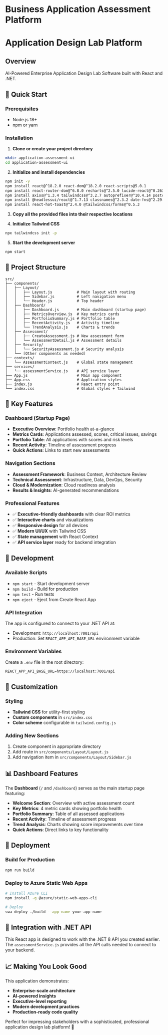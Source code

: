 # Business Application Assessment Platform

# Application Design Lab Platform

## Overview
AI-Powered Enterprise Application Design Lab Software built with React and .NET.

## 🚀 Quick Start

### Prerequisites
- Node.js 18+ 
- npm or yarn

### Installation

1. **Clone or create your project directory**
```bash
mkdir application-assessment-ui
cd application-assessment-ui
```

2. **Initialize and install dependencies**
```bash
npm init -y
npm install react@^18.2.0 react-dom@^18.2.0 react-scripts@5.0.1
npm install react-router-dom@^6.8.0 recharts@^2.5.0 lucide-react@^0.263.1
npm install axios@^1.3.4 tailwindcss@^3.2.7 autoprefixer@^10.4.14 postcss@^8.4.21
npm install @headlessui/react@^1.7.13 classnames@^2.3.2 date-fns@^2.29.3
npm install react-hot-toast@^2.4.0 @tailwindcss/forms@^0.5.3
```

3. **Copy all the provided files into their respective locations**

4. **Initialize Tailwind CSS**
```bash
npx tailwindcss init -p
```

5. **Start the development server**
```bash
npm start
```

## 📁 Project Structure

```
src/
├── components/
│   ├── Layout/
│   │   ├── Layout.js           # Main layout with routing
│   │   ├── Sidebar.js          # Left navigation menu
│   │   └── Header.js           # Top header
│   ├── Dashboard/
│   │   ├── Dashboard.js        # Main dashboard (startup page)
│   │   ├── MetricsOverview.js  # Key metrics cards
│   │   ├── PortfolioSummary.js # Portfolio table
│   │   ├── RecentActivity.js   # Activity timeline
│   │   └── TrendAnalysis.js    # Charts & trends
│   ├── Assessment/
│   │   ├── CreateAssessment.js # New assessment form
│   │   └── AssessmentDetail.js # Assessment details
│   ├── Security/
│   │   └── SecurityAssessment.js # Security analysis
│   └── [Other components as needed]
├── contexts/
│   └── AssessmentContext.js    # Global state management
├── services/
│   └── assessmentService.js    # API service layer
├── App.js                      # Main app component
├── App.css                     # Application styles
├── index.js                    # React entry point
└── index.css                   # Global styles + Tailwind
```

## 🎯 Key Features

### Dashboard (Startup Page)
- **Executive Overview**: Portfolio health at-a-glance
- **Metrics Cards**: Applications assessed, scores, critical issues, savings
- **Portfolio Table**: All applications with scores and risk levels
- **Recent Activity**: Timeline of assessment progress
- **Quick Actions**: Links to start new assessments

### Navigation Sections
- **Assessment Framework**: Business Context, Architecture Review
- **Technical Assessment**: Infrastructure, Data, DevOps, Security
- **Cloud & Modernization**: Cloud readiness analysis
- **Results & Insights**: AI-generated recommendations

### Professional Features
- ✅ **Executive-friendly dashboards** with clear ROI metrics
- ✅ **Interactive charts** and visualizations
- ✅ **Responsive design** for all devices
- ✅ **Modern UI/UX** with Tailwind CSS
- ✅ **State management** with React Context
- ✅ **API service layer** ready for backend integration

## 🔧 Development

### Available Scripts
- `npm start` - Start development server
- `npm build` - Build for production
- `npm test` - Run tests
- `npm eject` - Eject from Create React App

### API Integration
The app is configured to connect to your .NET API at:
- Development: `http://localhost:7001/api`
- Production: Set `REACT_APP_API_BASE_URL` environment variable

### Environment Variables
Create a `.env` file in the root directory:
```env
REACT_APP_API_BASE_URL=https://localhost:7001/api
```

## 🎨 Customization

### Styling
- **Tailwind CSS** for utility-first styling
- **Custom components** in `src/index.css`
- **Color scheme** configurable in `tailwind.config.js`

### Adding New Sections
1. Create component in appropriate directory
2. Add route in `src/components/Layout/Layout.js`
3. Add navigation item in `src/components/Layout/Sidebar.js`

## 📊 Dashboard Features

The **Dashboard** (`/` and `/dashboard`) serves as the main startup page featuring:

- **Welcome Section**: Overview with active assessment count
- **Key Metrics**: 4 metric cards showing portfolio health
- **Portfolio Summary**: Table of all assessed applications
- **Recent Activity**: Timeline of assessment progress
- **Trend Analysis**: Charts showing score improvements over time
- **Quick Actions**: Direct links to key functionality

## 🚀 Deployment

### Build for Production
```bash
npm run build
```

### Deploy to Azure Static Web Apps
```bash
# Install Azure CLI
npm install -g @azure/static-web-apps-cli

# Deploy
swa deploy ./build --app-name your-app-name
```

## 🤝 Integration with .NET API

This React app is designed to work with the .NET 8 API you created earlier. The `assessmentService.js` provides all the API calls needed to connect to your backend.

## 📈 Making You Look Good

This application demonstrates:
- **Enterprise-scale architecture**
- **AI-powered insights** 
- **Executive-level reporting**
- **Modern development practices**
- **Production-ready code quality**

Perfect for impressing stakeholders with a sophisticated, professional application design lab platform! 🎯